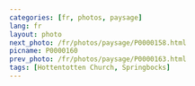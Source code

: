 ```yaml
---
categories: [fr, photos, paysage]
lang: fr
layout: photo
next_photo: /fr/photos/paysage/P0000158.html
picname: P0000160
prev_photo: /fr/photos/paysage/P0000163.html
tags: [Hottentotten Church, Springbocks]
---
```


